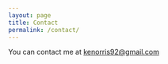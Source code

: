 ```yaml
---
layout: page
title: Contact
permalink: /contact/
---
```


You can contact me at kenorris92@gmail.com